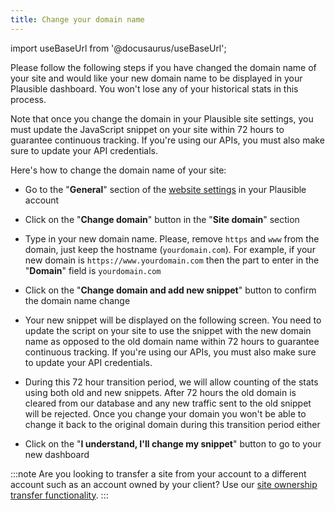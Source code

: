 ```yaml
---
title: Change your domain name
---
```


import useBaseUrl from '@docusaurus/useBaseUrl';

Please follow the following steps if you have changed the domain name of your site and would like your new domain name to be displayed in your Plausible dashboard. You won't lose any of your historical stats in this process.

Note that once you change the domain in your Plausible site settings, you must update the JavaScript snippet on your site within 72 hours to guarantee continuous tracking. If you're using our APIs, you must also make sure to update your API credentials.

Here's how to change the domain name of your site:

* Go to the "**General**" section of the [website settings](website-settings.md) in your Plausible account 

* Click on the "**Change domain**" button in the "**Site domain**" section

* Type in your new domain name. Please, remove `https` and `www` from the domain, just keep the hostname (`yourdomain.com`). For example, if your new domain is `https://www.yourdomain.com` then the part to enter in the "**Domain**" field is `yourdomain.com`

* Click on the "**Change domain and add new snippet**" button to confirm the domain name change

* Your new snippet will be displayed on the following screen. You need to update the script on your site to use the snippet with the new domain name as opposed to the old domain name within 72 hours to guarantee continuous tracking. If you're using our APIs, you must also make sure to update your API credentials.

* During this 72 hour transition period, we will allow counting of the stats using both old and new snippets. After 72 hours the old domain is cleared from our database and any new traffic sent to the old snippet will be rejected. Once you change your domain you won't be able to change it back to the original domain during this transition period either

* Click on the "**I understand, I'll change my snippet**" button to go to your new dashboard

:::note
Are you looking to transfer a site from your account to a different account such as an account owned by your client? Use our [site ownership transfer functionality](transfer-ownership.md).
:::
